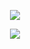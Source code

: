 <p align="center"><img src="https://user-images.githubusercontent.com/60260284/128466991-f03ead92-ba00-4190-b0f1-c5de3543c8c7.gif"></p>
<center><img src="https://user-images.githubusercontent.com/60260284/128463204-615c3b9b-6615-4806-9420-f2d1be3a6f2d.png"></center>
